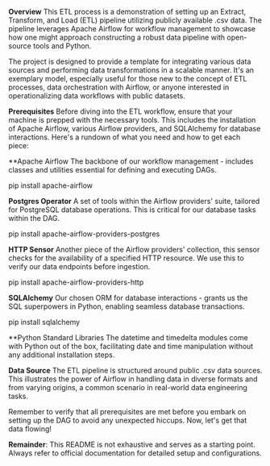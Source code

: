 **Overview**
This ETL process is a demonstration of setting up an Extract, Transform, and Load (ETL) pipeline utilizing publicly available .csv data. The pipeline leverages Apache Airflow for workflow management to showcase how one might approach constructing a robust data pipeline with open-source tools and Python.

The project is designed to provide a template for integrating various data sources and performing data transformations in a scalable manner. It's an exemplary model, especially useful for those new to the concept of ETL processes, data orchestration with Airflow, or anyone interested in operationalizing data workflows with public datasets.

**Prerequisites**
Before diving into the ETL workflow, ensure that your machine is prepped with the necessary tools. This includes the installation of Apache Airflow, various Airflow providers, and SQLAlchemy for database interactions. Here's a rundown of what you need and how to get each piece:

**Apache Airflow
The backbone of our workflow management - includes classes and utilities essential for defining and executing DAGs.

pip install apache-airflow

**Postgres Operator**
A set of tools within the Airflow providers' suite, tailored for PostgreSQL database operations. This is critical for our database tasks within the DAG.

pip install apache-airflow-providers-postgres

**HTTP Sensor**
Another piece of the Airflow providers' collection, this sensor checks for the availability of a specified HTTP resource. We use this to verify our data endpoints before ingestion.

pip install apache-airflow-providers-http

**SQLAlchemy**
Our chosen ORM for database interactions - grants us the SQL superpowers in Python, enabling seamless database transactions.

pip install sqlalchemy

**Python Standard Libraries
The datetime and timedelta modules come with Python out of the box, facilitating date and time manipulation without any additional installation steps.

**Data Source**
The ETL pipeline is structured around public .csv data sources. This illustrates the power of Airflow in handling data in diverse formats and from varying origins, a common scenario in real-world data engineering tasks.

Remember to verify that all prerequisites are met before you embark on setting up the DAG to avoid any unexpected hiccups. Now, let's get that data flowing!

**Remainder**: This README is not exhaustive and serves as a starting point. Always refer to official documentation for detailed setup and configurations.
